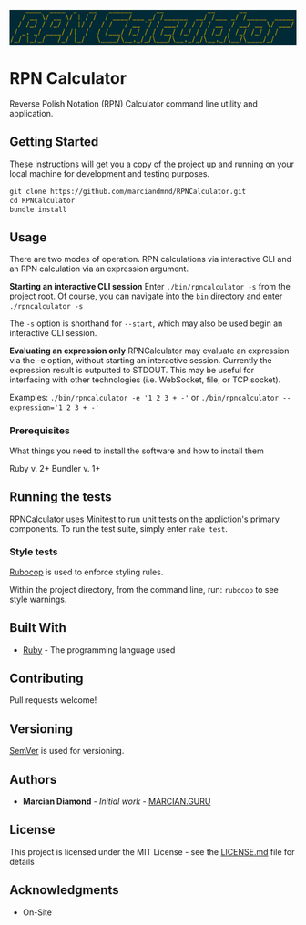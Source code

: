 ![Icon](icon.png "RPN Calculator")

# RPN Calculator

Reverse Polish Notation (RPN) Calculator command line utility and application.

## Getting Started

These instructions will get you a copy of the project up and running on your local machine for development and testing purposes.

```
git clone https://github.com/marciandmnd/RPNCalculator.git
cd RPNCalculator
bundle install
```

## Usage

There are two modes of operation. RPN calculations via interactive CLI and an RPN calculation via an expression argument.

**Starting an interactive CLI session**
Enter `./bin/rpncalculator -s` from the project root. 
Of course, you can navigate into the `bin` directory and enter `./rpncalculator -s`

The `-s` option is shorthand for `--start`, which may also be used begin an interactive CLI session.

**Evaluating an expression only**
RPNCalculator may evaluate an expression via the -e option, without starting an interactive session. Currently the expression result is outputted to STDOUT. This may be useful for interfacing with other technologies (i.e. WebSocket, file, or TCP socket).

Examples: 
`./bin/rpncalculator -e '1 2 3 + -'`
or
`./bin/rpncalculator --expression='1 2 3 + -'`


### Prerequisites

What things you need to install the software and how to install them

Ruby v. 2+
Bundler v. 1+

## Running the tests

RPNCalculator uses Minitest to run unit tests on the appliction's primary components.
To run the test suite, simply enter `rake test`.

### Style tests

[Rubocop](https://github.com/bbatsov/rubocop) is used to enforce styling rules.

Within the project directory, from the command line, run: `rubocop` to see style warnings.

## Built With

* [Ruby](https://www.ruby-lang.org/en/) - The programming language used

## Contributing

Pull requests welcome!

## Versioning

[SemVer](http://semver.org/) is used for versioning.

## Authors

* **Marcian Diamond** - *Initial work* - [MARCIAN.GURU](https://www.marcian.guru)

## License

This project is licensed under the MIT License - see the [LICENSE.md](LICENSE.md) file for details

## Acknowledgments

* On-Site
